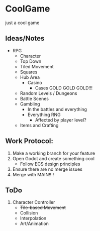 # CoolGame
just a cool game

## Ideas/Notes
- RPG
    - Character
    - Top Down
    - Tiled Movement
    - Squares
    - Hub Area
        - Casino
            - Cases GOLD GOLD GOLD!!!
    - Random Levels / Dungeons
    - Battle Scenes
    - Gambling
        - In the battles and everything
        - Everything RNG
            - Affected by player level?
    - Items and Crafting

## Work Protocol:
1. Make a working branch for your feature
2. Open Godot and create something cool
    - Follow ECS design principles
3. Ensure there are no merge issues
4. Merge with MAIN!!!!

## ToDo
1. Character Controller
    - ~~Tile-based Movement~~
    - Collision
    - Interpolation
    - Art/Animation